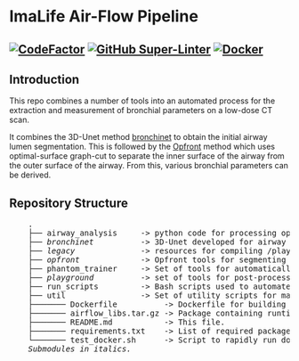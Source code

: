 # ImaLife Air-Flow Pipeline

[![CodeFactor](https://www.codefactor.io/repository/github/id-b3/air_flow_imalife/badge?s=1dae3aeee26afb253ec4aedd3b702d828daacdf3)](https://www.codefactor.io/repository/github/id-b3/air_flow_imalife)
[![GitHub Super-Linter](https://github.com/id-b3/air_flow_imalife/workflows/Lint%20Code%20Base/badge.svg)](https://github.com/marketplace/actions/super-linter) [![Docker](https://github.com/id-b3/Air_Flow_ImaLife/actions/workflows/docker-publish.yml/badge.svg?branch=optimise_phantom)](https://github.com/id-b3/Air_Flow_ImaLife/actions/workflows/docker-publish.yml)
-------------------

## Introduction
This repo combines a number of tools into an automated process for the
extraction and measurement of bronchial parameters on a low-dose CT scan.

It combines the 3D-Unet method [bronchinet](/bronchinet) to obtain the initial airway lumen segmentation.
This is followed by the [Opfront](/opfront) method which uses optimal-surface graph-cut to separate the inner surface of the airway from the outer surface of the airway.
From this, various bronchial parameters can be derived.

## Repository Structure
<pre>
    .
    ├── airway_analysis     -> python code for processing opfront output and producing summary measures of airways  
    ├── <i>bronchinet</i>          -> 3D-Unet developed for airway lumen segmentations 
    ├── <i>legacy</i>              -> resources for compiling /playground tools  
    ├── <i>opfront</i>             -> Opfront tools for segmenting airway lumen and wall surfaces  
    ├── phantom_trainer     -> Set of tools for automatically determining parameters for the opfront tool  
    ├── <i>playground</i>          -> set of tools for post-processin opfront results  
    ├── run_scripts         -> Bash scripts used to automate the docker image. 
    ├── util                -> Set of utility scripts for manipulating volume/segmentation files.
    ├─────── Dockerfile          -> Dockerfile for building docker image of the pipeline  
    ├─────── airflow_libs.tar.gz -> Package containing runtime libraries for opfront tools  
    ├─────── README.md           -> This file.  
    ├─────── requirements.txt    -> List of required packages for python tools. Install with pip install -r requirements.txt  
    └─────── test_docker.sh      -> Script to rapidly run docker container into bash for testing/debugging.
    <i>Submodules in italics.</i>
</pre>